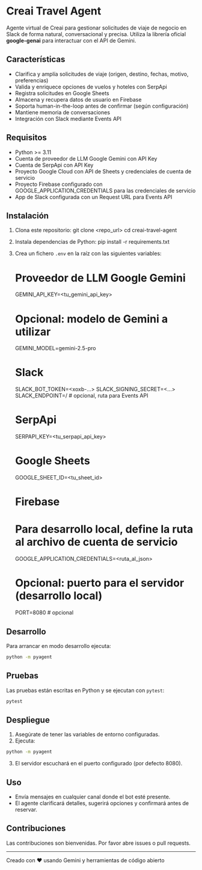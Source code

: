 # Creai Travel Agent

Agente virtual de Creai para gestionar solicitudes de viaje de negocio en Slack de forma natural, conversacional y precisa. Utiliza la librería oficial **google-genai** para interactuar con el API de Gemini.

## Características

- Clarifica y amplía solicitudes de viaje (origen, destino, fechas, motivo, preferencias)
- Valida y enriquece opciones de vuelos y hoteles con SerpApi
- Registra solicitudes en Google Sheets
- Almacena y recupera datos de usuario en Firebase
- Soporta human-in-the-loop antes de confirmar (según configuración)
- Mantiene memoria de conversaciones
- Integración con Slack mediante Events API

## Requisitos

- Python >= 3.11
- Cuenta de proveedor de LLM Google Gemini con API Key
- Cuenta de SerpApi con API Key
- Proyecto Google Cloud con API de Sheets y credenciales de cuenta de servicio
- Proyecto Firebase configurado con GOOGLE_APPLICATION_CREDENTIALS para las credenciales de servicio
- App de Slack configurada con un Request URL para Events API

## Instalación

1. Clona este repositorio:
      git clone <repo_url>
      cd creai-travel-agent
2. Instala dependencias de Python:
      pip install -r requirements.txt
3. Crea un fichero `.env` en la raíz con las siguientes variables:
   # Proveedor de LLM Google Gemini
   GEMINI_API_KEY=<tu_gemini_api_key>
   # Opcional: modelo de Gemini a utilizar
   GEMINI_MODEL=gemini-2.5-pro

   # Slack
   SLACK_BOT_TOKEN=<xoxb-...>
   SLACK_SIGNING_SECRET=<...>
   SLACK_ENDPOINT=/  # opcional, ruta para Events API

   # SerpApi
   SERPAPI_KEY=<tu_serpapi_api_key>

   # Google Sheets
   GOOGLE_SHEET_ID=<tu_sheet_id>

   # Firebase
   # Para desarrollo local, define la ruta al archivo de cuenta de servicio
   GOOGLE_APPLICATION_CREDENTIALS=<ruta_al_json>

   # Opcional: puerto para el servidor (desarrollo local)
   PORT=8080  # opcional
   
## Desarrollo

Para arrancar en modo desarrollo ejecuta:
```bash
python -m pyagent
```

## Pruebas

Las pruebas están escritas en Python y se ejecutan con `pytest`:

```bash
pytest
```

## Despliegue

1. Asegúrate de tener las variables de entorno configuradas.
2. Ejecuta:
```bash
python -m pyagent
```
3. El servidor escuchará en el puerto configurado (por defecto 8080).

## Uso

- Envía mensajes en cualquier canal donde el bot esté presente.
- El agente clarificará detalles, sugerirá opciones y confirmará antes de reservar.

## Contribuciones

Las contribuciones son bienvenidas. Por favor abre issues o pull requests.

---

Creado con ❤️ usando Gemini y herramientas de código abierto
